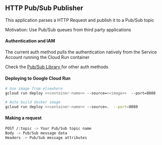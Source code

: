 ## HTTP Pub/Sub Publisher

<div> 
  <p>This application parses a HTTP Request and publish it to a Pub/Sub topic</p> 
</div>

<p>Motivation: Use Pub/Sub queues from third party applications</p>

<h4>Authentication and IAM</h4>

<p>The current auth method pulls the authentication natively from the Service Account running the Cloud Run container</p>
<p>Check the 
  <a href=https://docs.rs/google-cloud-pubsub/latest/google_cloud_pubsub> Pub/Sub Library </a>
for other auth methods</p>

<h4>Deploying to Google Cloud Run</h4>

```sh
# Use image from elsewhere
gcloud run deploy <<container-name>> --source=<<image>>  --port=8080
```

```sh
# Auto build docker image
gcloud run deploy <<container-name>> --source=.  --port=8080
```

<h4>Making a request</h4>

```sh
POST /:topic -> Your Pub/Sub topic name
Body -> Pub/Sub message data
Headers -> Pub/Sub message attributes
```

